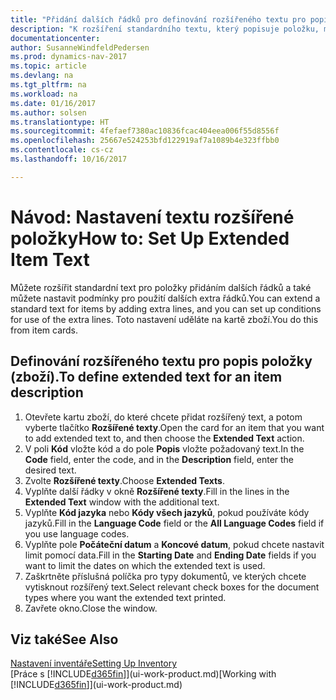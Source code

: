```yaml
---
title: "Přidání dalších řádků pro definování rozšířeného textu pro popis zboží"
description: "K rozšíření standardního textu, který popisuje položku, můžete přidat další řádky."
documentationcenter: 
author: SusanneWindfeldPedersen
ms.prod: dynamics-nav-2017
ms.topic: article
ms.devlang: na
ms.tgt_pltfrm: na
ms.workload: na
ms.date: 01/16/2017
ms.author: solsen
ms.translationtype: HT
ms.sourcegitcommit: 4fefaef7380ac10836fcac404eea006f55d8556f
ms.openlocfilehash: 25667e524253bfd122919af7a1089b4e323ffbb0
ms.contentlocale: cs-cz
ms.lasthandoff: 10/16/2017

---
```

# <a name="how-to-set-up-extended-item-text"></a><span data-ttu-id="0d78b-103">Návod: Nastavení textu rozšířené položky</span><span class="sxs-lookup"><span data-stu-id="0d78b-103">How to: Set Up Extended Item Text</span></span>
<span data-ttu-id="0d78b-104">Můžete rozšířit standardní text pro položky přidáním dalších řádků a také můžete nastavit podmínky pro použití dalších extra řádků.</span><span class="sxs-lookup"><span data-stu-id="0d78b-104">You can extend a standard text for items by adding extra lines, and you can set up conditions for use of the extra lines.</span></span> <span data-ttu-id="0d78b-105">Toto nastavení uděláte na kartě zboží.</span><span class="sxs-lookup"><span data-stu-id="0d78b-105">You do this from item cards.</span></span>

## <a name="to-define-extended-text-for-an-item-description"></a><span data-ttu-id="0d78b-106">Definování rozšířeného textu pro popis položky (zboží).</span><span class="sxs-lookup"><span data-stu-id="0d78b-106">To define extended text for an item description</span></span>
1. <span data-ttu-id="0d78b-107">Otevřete kartu zboží, do které chcete přidat rozšířený text, a potom vyberte tlačítko **Rozšířené texty**.</span><span class="sxs-lookup"><span data-stu-id="0d78b-107">Open the card for an item that you want to add extended text to, and then choose the **Extended Text** action.</span></span>
2. <span data-ttu-id="0d78b-108">V poli **Kód** vložte kód a do pole **Popis** vložte požadovaný text.</span><span class="sxs-lookup"><span data-stu-id="0d78b-108">In the **Code** field, enter the code, and in the **Description** field, enter the desired text.</span></span>
3. <span data-ttu-id="0d78b-109">Zvolte **Rozšířené texty**.</span><span class="sxs-lookup"><span data-stu-id="0d78b-109">Choose **Extended Texts**.</span></span>
4. <span data-ttu-id="0d78b-110">Vyplňte další řádky v okně **Rozšířené texty**.</span><span class="sxs-lookup"><span data-stu-id="0d78b-110">Fill in the lines in the **Extended Text** window with the additional text.</span></span>
5. <span data-ttu-id="0d78b-111">Vyplňte **Kód jazyka** nebo **Kódy všech jazyků**, pokud používáte kódy jazyků.</span><span class="sxs-lookup"><span data-stu-id="0d78b-111">Fill in the **Language Code** field or the **All Language Codes** field if you use language codes.</span></span>
6. <span data-ttu-id="0d78b-112">Vyplňte pole **Počáteční datum** a **Koncové datum**, pokud chcete nastavit limit pomocí data.</span><span class="sxs-lookup"><span data-stu-id="0d78b-112">Fill in the **Starting Date** and **Ending Date** fields if you want to limit the dates on which the extended text is used.</span></span>
7. <span data-ttu-id="0d78b-113">Zaškrtněte příslušná políčka pro typy dokumentů, ve kterých chcete vytisknout rozšířený text.</span><span class="sxs-lookup"><span data-stu-id="0d78b-113">Select relevant check boxes for the document types where you want the extended text printed.</span></span>
8. <span data-ttu-id="0d78b-114">Zavřete okno.</span><span class="sxs-lookup"><span data-stu-id="0d78b-114">Close the window.</span></span>

## <a name="see-also"></a><span data-ttu-id="0d78b-115">Viz také</span><span class="sxs-lookup"><span data-stu-id="0d78b-115">See Also</span></span>
[<span data-ttu-id="0d78b-116">Nastavení inventáře</span><span class="sxs-lookup"><span data-stu-id="0d78b-116">Setting Up Inventory</span></span>](inventory-setup-inventory.md)  
<span data-ttu-id="0d78b-117">[Práce s [!INCLUDE[d365fin](includes/d365fin_md.md)]](ui-work-product.md)</span><span class="sxs-lookup"><span data-stu-id="0d78b-117">[Working with [!INCLUDE[d365fin](includes/d365fin_md.md)]](ui-work-product.md)</span></span>

